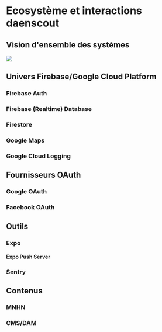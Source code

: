 # Ecosystème et interactions daenscout

## Vision d'ensemble des systèmes

![](https://cfs.daen.in/index.php/s/qnW2pC4G9Tk5zSo/preview)

## Univers Firebase/Google Cloud Platform

### Firebase Auth

### Firebase (Realtime) Database

### Firestore

### Google Maps

### Google Cloud Logging

## Fournisseurs OAuth

### Google OAuth

### Facebook OAuth

## Outils

### Expo

#### Expo Push Server

### Sentry

## Contenus

### MNHN

### CMS/DAM
